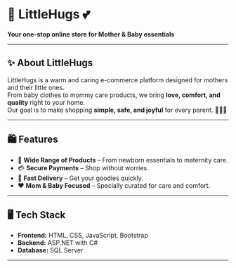 # 🌸 LittleHugs 💕  
**Your one-stop online store for Mother & Baby essentials**  

---

## ✨ About LittleHugs  
LittleHugs is a warm and caring e-commerce platform designed for mothers and their little ones.  
From baby clothes to mommy care products, we bring **love, comfort, and quality** right to your home.  
Our goal is to make shopping **simple, safe, and joyful** for every parent. 👩‍🍼👶  

---

## 🛍 Features  
- 🍼 **Wide Range of Products** – From newborn essentials to maternity care.  
- 💳 **Secure Payments** – Shop without worries.  
- 🚚 **Fast Delivery** – Get your goodies quickly.  
- ❤️ **Mom & Baby Focused** – Specially curated for care and comfort.  

---

## 🖥 Tech Stack  
- **Frontend:** HTML, CSS, JavaScript, Bootstrap  
- **Backend:** ASP.NET with C#  
- **Database:** SQL Server  
---
